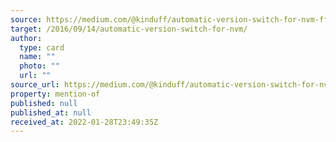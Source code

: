 ```yaml
---
source: https://medium.com/@kinduff/automatic-version-switch-for-nvm-ff9e00ae67f3?source=rss-295f7d15621a------2
target: /2016/09/14/automatic-version-switch-for-nvm/
author:
  type: card
  name: ""
  photo: ""
  url: ""
source_url: https://medium.com/@kinduff/automatic-version-switch-for-nvm-ff9e00ae67f3?source=rss-295f7d15621a------2
property: mention-of
published: null
published_at: null
received_at: 2022-01-28T23:49:35Z
---
```


